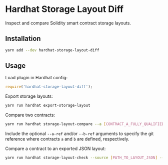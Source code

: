 # Hardhat Storage Layout Diff

Inspect and compare Solidity smart contract storage layouts.

## Installation

```bash
yarn add --dev hardhat-storage-layout-diff
```

## Usage

Load plugin in Hardhat config:

```javascript
require('hardhat-storage-layout-diff');
```

Export storage layouts:

```bash
yarn run hardhat export-storage-layout
```

Compare two contracts:

```bash
yarn run hardhat storage-layout-compare --a [CONTRACT_A_FULLY_QUALIFIED_NAME] --b [CONTRACT_B_FULLY_QUALIFIED_NAME]
```

Include the optional `--a-ref` and/or `--b-ref` arguments to specify the git reference where contracts `a` and `b` are defined, respectively.


Compare a contract to an exported JSON layout:

```bash
yarn run hardhat storage-layout-check --source [PATH_TO_LAYOUT_JSON] --b [CONTRACT_B_FULLY_QUALIFIED_NAME]
```
